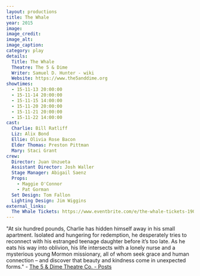 ```yaml
---
layout: productions
title: The Whale
year: 2015
image:
image_credit: 
image_alt:
image_caption:
category: play
details:
  Title: The Whale
  Theatre: The 5 & Dime
  Writer: Samuel D. Hunter - wiki
  Website: https://www.the5anddime.org
showtimes: 
  - 15-11-13 20:00:00
  - 15-11-14 20:00:00
  - 15-11-15 14:00:00
  - 15-11-20 20:00:00
  - 15-11-21 20:00:00
  - 15-11-22 14:00:00
cast:
  Charlie: Bill Ratliff
  Liz: Alix Bond
  Ellie: Olivia Rose Bacon
  Elder Thomas: Preston Pittman
  Mary: Staci Grant
crew:
  Director: Juan Unzueta
  Assistant Director: Josh Waller
  Stage Manager: Abigail Saenz
  Props: 
    - Maggie O'Connor
    - Pat Gorman
  Set Design: Tom Fallon
  Lighting Design: Jim Wiggins
external_links:
  The Whale Tickets: https://www.eventbrite.com/e/the-whale-tickets-19043435428
---
```

"At six hundred pounds, Charlie has hidden himself away in his small apartment. Isolated and hungering for redemption, he desperately tries to reconnect with his estranged teenage daughter before it’s too late. As he eats his way into oblivion, his life intersects with a lonely nurse and a mysterious young Mormon missionary, all of whom seek grace and human connection – and discover that beauty and kindness come in unexpected forms." - [The 5 & Dime Theatre Co. - Posts](https://www.facebook.com/The5andDime/posts/1076410805710848)
